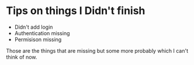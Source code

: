 <h1>Tips on things I Didn't finish</h1>
<ul>
<li>Didn't add login</li>
<li>Authentication missing</li>
<li>Permisison missing</li>
</ul>

<p>Those are the things that are missing but some more probably which I can't think of now.</p>
